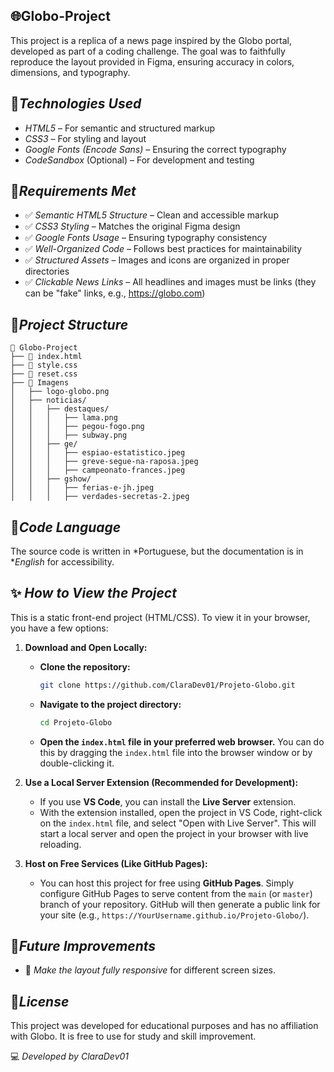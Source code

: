 ## 🌐Globo-Project

This project is a replica of a news page inspired by the Globo portal, developed as part of a coding challenge. The goal was to faithfully reproduce the layout provided in Figma, ensuring accuracy in colors, dimensions, and typography.

## 🚀*Technologies Used*

- *HTML5* – For semantic and structured markup  
- *CSS3* – For styling and layout  
- *Google Fonts (Encode Sans)* – Ensuring the correct typography  
- *CodeSandbox* (Optional) – For development and testing  

## 🎯*Requirements Met*

- ✅ *Semantic HTML5 Structure* – Clean and accessible markup  
- ✅ *CSS3 Styling* – Matches the original Figma design  
- ✅ *Google Fonts Usage* – Ensuring typography consistency  
- ✅ *Well-Organized Code* – Follows best practices for maintainability  
- ✅ *Structured Assets* – Images and icons are organized in proper directories  
- ✅ *Clickable News Links* – All headlines and images must be links (they can be "fake" links, e.g., https://globo.com)  

## 📌*Project Structure*

```
📂 Globo-Project
├── 📄 index.html
├── 📄 style.css
├── 📄 reset.css
├── 📂 Imagens
│   ├── logo-globo.png
│   ├── noticias/
│   │   ├── destaques/
│   │   │   ├── lama.png
│   │   │   ├── pegou-fogo.png
│   │   │   ├── subway.png
│   │   ├── ge/
│   │   │   ├── espiao-estatistico.jpeg
│   │   │   ├── greve-segue-na-raposa.jpeg
│   │   │   ├── campeonato-frances.jpeg
│   │   ├── gshow/
│   │   │   ├── ferias-e-jh.jpeg
│   │   │   ├── verdades-secretas-2.jpeg
```

## 📝*Code Language*

The source code is written in *Portuguese, but the documentation is in **English* for accessibility.

## ✨ *How to View the Project*

This is a static front-end project (HTML/CSS). To view it in your browser, you have a few options:

1.  **Download and Open Locally:**
    * **Clone the repository:**
        ```bash
        git clone https://github.com/ClaraDev01/Projeto-Globo.git
        ```
    * **Navigate to the project directory:**
        ```bash
        cd Projeto-Globo
        ```
    * **Open the `index.html` file in your preferred web browser.** You can do this by dragging the `index.html` file into the browser window or by double-clicking it.

2.  **Use a Local Server Extension (Recommended for Development):**
    * If you use **VS Code**, you can install the **Live Server** extension.
    * With the extension installed, open the project in VS Code, right-click on the `index.html` file, and select "Open with Live Server". This will start a local server and open the project in your browser with live reloading.

3.  **Host on Free Services (Like GitHub Pages):**
    * You can host this project for free using **GitHub Pages**. Simply configure GitHub Pages to serve content from the `main` (or `master`) branch of your repository. GitHub will then generate a public link for your site (e.g., `https://YourUsername.github.io/Projeto-Globo/`).

## 📌*Future Improvements*  

- 📱 *Make the layout fully responsive* for different screen sizes.  

## 📜*License*  

This project was developed for educational purposes and has no affiliation with Globo. It is free to use for study and skill improvement.

💻 *Developed by ClaraDev01*
